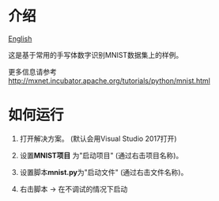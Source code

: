 # 介绍

[English](/examples/mxnet/README.md)

这是基于常用的手写体数字识别MNIST数据集上的样例。

更多信息请参考<http://mxnet.incubator.apache.org/tutorials/python/mnist.html>

# 如何运行

1. 打开解决方案。 (默认会用Visual Studio 2017打开)

2. 设置**MNIST项目** 为"启动项目" (通过右击项目名称)。

3. 设置脚本**mnist.py**为"启动文件" (通过右击文件名称)。

4. 右击脚本 -> 在不调试的情况下启动
